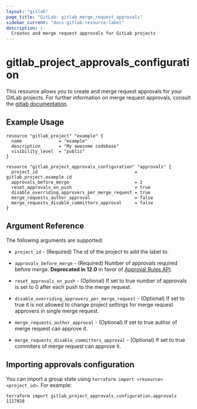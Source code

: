 ```yaml
---
layout: "gitlab"
page_title: "GitLab: gitlab_merge_request_approvals"
sidebar_current: "docs-gitlab-resource-label"
description: |-
  Creates and merge request approvals for GitLab projects
---
```


# gitlab\_project\_approvals\_configuration

This resource allows you to create and merge request approvals for your GitLab projects.
For further information on merge request approvals, consult the [gitlab
documentation](https://docs.gitlab.com/ee/api/merge_request_approvals.html).


## Example Usage

```hcl
resource "gitlab_project" "example" {
  name              = "example"
  description       = "My awesome codebase"
  visibility_level  = "public"
}

resource "gitlab_project_approvals_configuration" "approvals" {
  project_id                                     = gitlab_project.example.id
  approvals_before_merge                         = 2
  reset_approvals_on_push                        = true
  disable_overriding_approvers_per_merge_request = true
  merge_requests_author_approval                 = false
  merge_requests_disable_committers_approval     = false
}
```

## Argument Reference

The following arguments are supported:

* `project_id` - (Required) The id of the project to add the label to.

* `approvals_before_merge` - (Required) Number of approvals required before merge. **Deprecated in 12.0** in favor of [Approval Rules API](https://docs.gitlab.com/ee/api/merge_request_approvals.html#get-project-level-rules).

* `reset_approvals_on_push` - (Optional) If set to true number of approvals is set to 0 after each push to the merge request.

* `disable_overriding_approvers_per_merge_request` - (Optional) If set to true it is not allowed to change project settings for merge request approvers in single merge request.

* `merge_requests_author_approval` - (Optional) If set to true author of merge request can approve it.

* `merge_requests_disable_committers_approval` - (Optional) If set to true commiters of merge request can approve it.

## Importing approvals configuration

You can import a group state using `terraform import <resource> <project_id>`. For example:

    terraform import gitlab_project_approvals_configuration.approvals 1117028
